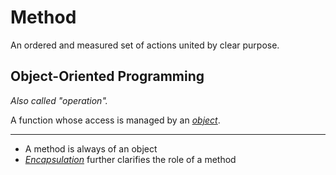 # Method
An ordered and measured set of actions united by clear purpose.

## Object-Oriented Programming
_Also called "operation"._

A function whose access is managed by an [*object*](./object.md).

---

- A method is always of an object
- [*Encapsulation*](./encapsulation.md) further clarifies the role of a method